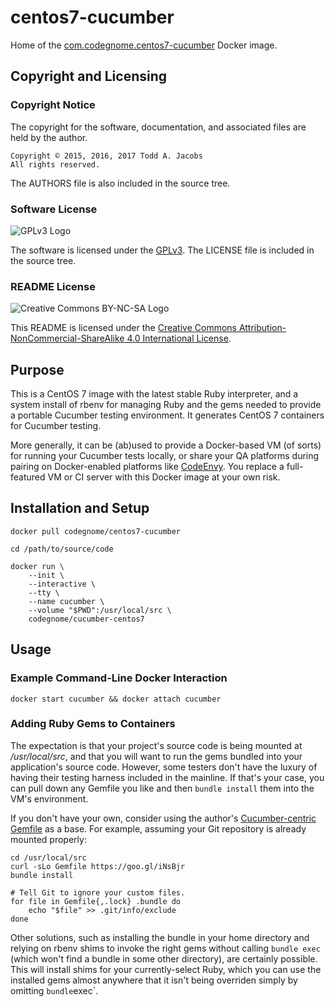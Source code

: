 # centos7-cucumber

Home of the [com.codegnome.centos7-cucumber][6] Docker image.

## Copyright and Licensing

### Copyright Notice

The copyright for the software, documentation, and associated files are
held by the author.

    Copyright © 2015, 2016, 2017 Todd A. Jacobs
    All rights reserved.

The AUTHORS file is also included in the source tree.

### Software License

![GPLv3 Logo][1]

The software is licensed under the [GPLv3][2]. The LICENSE file is
included in the source tree.

### README License

![Creative Commons BY-NC-SA Logo][3]

This README is licensed under the [Creative Commons
Attribution-NonCommercial-ShareAlike 4.0 International License][4].

## Purpose

This is a CentOS 7 image with the latest stable Ruby interpreter, and a
system install of rbenv for managing Ruby and the gems needed to provide
a portable Cucumber testing environment. It generates CentOS 7
containers for Cucumber testing.

More generally, it can be (ab)used to provide a Docker-based VM (of
sorts) for running your Cucumber tests locally, or share your QA
platforms during pairing on Docker-enabled platforms like [CodeEnvy][5].
You replace a full-featured VM or CI server with this Docker image at
your own risk.

## Installation and Setup

    docker pull codegnome/centos7-cucumber

    cd /path/to/source/code

    docker run \
        --init \
        --interactive \
        --tty \
        --name cucumber \
        --volume "$PWD":/usr/local/src \
        codegnome/cucumber-centos7

## Usage

### Example Command-Line Docker Interaction

    docker start cucumber && docker attach cucumber

### Adding Ruby Gems to Containers
The expectation is that your project's source code is being mounted at
*/usr/local/src*, and that you will want to run the gems bundled into
your application's source code. However, some testers don't have the
luxury of having their testing harness included in the mainline. If
that's your case, you can pull down any Gemfile you like and then
`bundle install` them into the VM's environment.

If you don't have your own, consider using the author's
[Cucumber-centric Gemfile][7] as a base. For example, assuming your Git
repository is already mounted properly:

    cd /usr/local/src
    curl -sLo Gemfile https://goo.gl/iNsBjr
    bundle install

    # Tell Git to ignore your custom files.
    for file in Gemfile{,.lock} .bundle do
        echo "$file" >> .git/info/exclude
    done

Other solutions, such as installing the bundle in your home directory
and relying on rbenv shims to invoke the right gems without calling
`bundle exec` (which won't find a bundle in some other directory), are
certainly possible. This will install shims for your currently-select
Ruby, which you can use the installed gems almost anywhere that it isn't
being overriden simply by omitting `bundle`exec`.


[1]: http://www.gnu.org/graphics/gplv3-88x31.png
[2]: http://www.gnu.org/copyleft/gpl.html
[3]: http://i.creativecommons.org/l/by-nc-sa/3.0/us/88x31.png
[4]: https://creativecommons.org/licenses/by-nc-sa/4.0/
[5]: https://codenvy.io
[6]: https://hub.docker.com/r/codegnome/centos7-cucumber/
[7]: https://goo.gl/iNsBjr

